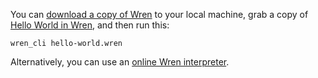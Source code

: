 You can [download a copy of Wren][1] to your local machine, grab a copy of
[Hello World in Wren][2], and then run this:

```
wren_cli hello-world.wren
```

Alternatively, you can use an [online Wren interpreter][3].

[1]: https://github.com/wren-lang/wren-cli/releases
[2]: https://github.com/TheRenegadeCoder/sample-programs/blob/main/archive/w/wren/hello-world.wren
[3]: https://wren.io/try/
